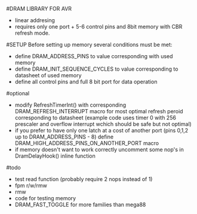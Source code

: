 #DRAM LIBRARY FOR AVR

- linear addresing
- requires only one port + 5-6 control pins and 8bit memory with CBR refresh mode.

#SETUP
Before setting up memory several conditions must be met:

- define DRAM_ADDRESS_PINS to value corresponding with used memory
- define DRAM_INIT_SEQUENCE_CYCLES to value corresponding to datasheet of used memory
- define all control pins and full 8 bit port for data operation 

#optional
- modify RefreshTimerInt() with corresponding DRAM_REFRESH_INTERRUPT macro for most optimal refresh peroid corresponding to datasheet
(example code uses timer 0 with 256 prescaler and overflow interrupt wchich should be safe but not optimal)
- if you prefer to have only one latch at a cost of another port (pins 0,1,2 up to DRAM_ADDRESS_PINS - 8) define DRAM_HIGH_ADDRESS_PINS_ON_ANOTHER_PORT macro
- if memory doesn't want to work correctly uncomment some nop's in DramDelayHook() inline function

#todo
- test read function (probably require 2 nops instead of 1)
- fpm r/w/rmw
- rmw
- code for testing memory
- DRAM_FAST_TOGGLE for more families than mega88